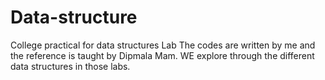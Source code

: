 # Data-structure
College practical for data structures Lab
The codes are written by me and the reference is taught by Dipmala Mam.
WE explore through the different data structures in those labs. 
